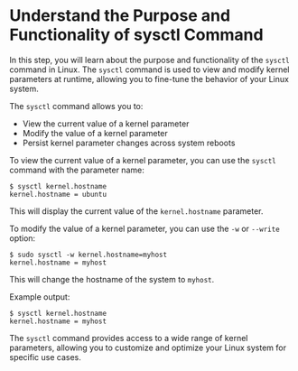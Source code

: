 # Understand the Purpose and Functionality of sysctl Command

In this step, you will learn about the purpose and functionality of the `sysctl` command in Linux. The `sysctl` command is used to view and modify kernel parameters at runtime, allowing you to fine-tune the behavior of your Linux system.

The `sysctl` command allows you to:

- View the current value of a kernel parameter
- Modify the value of a kernel parameter
- Persist kernel parameter changes across system reboots

To view the current value of a kernel parameter, you can use the `sysctl` command with the parameter name:

```
$ sysctl kernel.hostname
kernel.hostname = ubuntu
```

This will display the current value of the `kernel.hostname` parameter.

To modify the value of a kernel parameter, you can use the `-w` or `--write` option:

```
$ sudo sysctl -w kernel.hostname=myhost
kernel.hostname = myhost
```

This will change the hostname of the system to `myhost`.

Example output:

```
$ sysctl kernel.hostname
kernel.hostname = myhost
```

The `sysctl` command provides access to a wide range of kernel parameters, allowing you to customize and optimize your Linux system for specific use cases.
